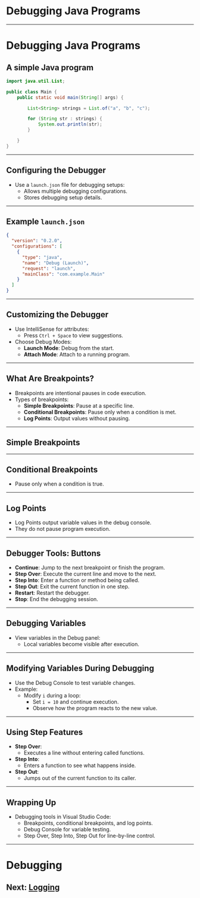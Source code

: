 # Debugging Java Programs

---

# Debugging Java Programs

## A simple Java program

```java
import java.util.List;

public class Main {
    public static void main(String[] args) {

        List<String> strings = List.of("a", "b", "c");

        for (String str : strings) {
            System.out.println(str);
        }

    }
}
```

---

## Configuring the Debugger
- Use a `launch.json` file for debugging setups:
  - Allows multiple debugging configurations.
  - Stores debugging setup details.

---

## Example `launch.json`
```json
{
  "version": "0.2.0",
  "configurations": [
    {
      "type": "java",
      "name": "Debug (Launch)",
      "request": "launch",
      "mainClass": "com.example.Main"
    }
  ]
}
```

---

## Customizing the Debugger
- Use IntelliSense for attributes:
  - Press `Ctrl + Space` to view suggestions.
- Choose Debug Modes:
  - **Launch Mode**: Debug from the start.
  - **Attach Mode**: Attach to a running program.

---

## What Are Breakpoints?
- Breakpoints are intentional pauses in code execution.
- Types of breakpoints:
  - **Simple Breakpoints**: Pause at a specific line.
  - **Conditional Breakpoints**: Pause only when a condition is met.
  - **Log Points**: Output values without pausing.

---

## Simple Breakpoints
---

## Conditional Breakpoints
- Pause only when a condition is true.

---

## Log Points
- Log Points output variable values in the debug console.
- They do not pause program execution.

---

## Debugger Tools: Buttons
- **Continue**: Jump to the next breakpoint or finish the program.
- **Step Over**: Execute the current line and move to the next.
- **Step Into**: Enter a function or method being called.
- **Step Out**: Exit the current function in one step.
- **Restart**: Restart the debugger.
- **Stop**: End the debugging session.

---

## Debugging Variables
- View variables in the Debug panel:
  - Local variables become visible after execution.

---

## Modifying Variables During Debugging
- Use the Debug Console to test variable changes.
- Example:
  - Modify `i` during a loop:
    - Set `i = 10` and continue execution.
    - Observe how the program reacts to the new value.

---

## Using Step Features
- **Step Over**:
  - Executes a line without entering called functions.
- **Step Into**:
  - Enters a function to see what happens inside.
- **Step Out**:
  - Jumps out of the current function to its caller.

---

## Wrapping Up
- Debugging tools in Visual Studio Code:
  - Breakpoints, conditional breakpoints, and log points.
  - Debug Console for variable testing.
  - Step Over, Step Into, Step Out for line-by-line control.
---

# Debugging

## **Next:** [Logging](/slides/?../einfuehrung/17.md)